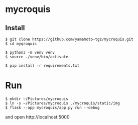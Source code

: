 # mycroquis

## Install

```
$ git clone https://github.com/yamamoto-tgz/mycroquis.git
$ cd myqroquis

$ python3 -m venv venv
$ source ./venv/bin/activate

$ pip install -r requirements.txt
```

# Run

```
$ mkdir ~/Pictures/mycroquis
$ ln -s ~/Pictures/mycroquis ./mycroquis/static/img
$ flask --app mycroquis/app.py run --debug
```

and open http://localhost:5000
